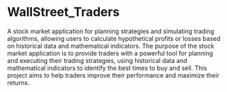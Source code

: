 # WallStreet_Traders
A stock market application for planning strategies and simulating trading algorithms, allowing users to calculate hypothetical profits or losses based on historical data and mathematical indicators. The purpose of the stock market application is to provide traders with a powerful tool for planning and executing their trading strategies, using historical data and mathematical indicators to identify the best times to buy and sell. This project aims to help traders improve their performance and maximize their returns.
